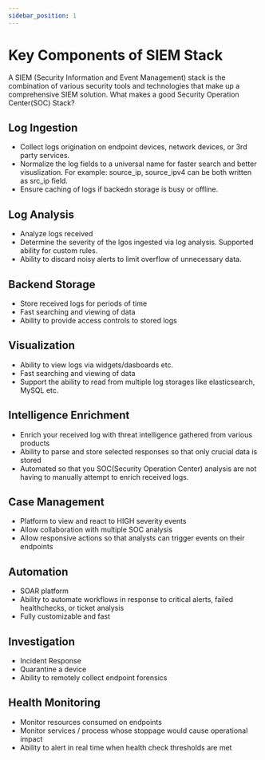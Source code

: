 ```yaml
---
sidebar_position: 1
---
```


# Key Components of SIEM Stack

A SIEM (Security Information and Event Management) stack is the combination of various security tools and technologies that make up a comprehensive SIEM solution. What makes a good Security Operation Center(SOC) Stack?


## Log Ingestion

- Collect logs origination on endpoint devices, network devices, or 3rd party services.
- Normalize the log fields to a universal name for faster search and better visuslization. For example: source_ip, source_ipv4 can be both written as src_ip field.
- Ensure caching of logs if backedn storage is busy or offline.

## Log Analysis

- Analyze logs received
- Determine the severity of the lgos ingested via log analysis. Supported ability for custom rules.
- Ability to discard noisy alerts to limit overflow of unnecessary data.

## Backend Storage

- Store received logs for periods of time
- Fast searching and viewing of data
- Ability to provide access controls to stored logs

## Visualization

- Ability to view logs via widgets/dasboards etc.
- Fast searching and viewing of data
- Support the ability to read from multiple log storages like elasticsearch, MySQL etc.

## Intelligence Enrichment

- Enrich your received log with threat intelligence gathered from various products
- Ability to parse and store selected responses so that only crucial data is stored
- Automated so that you SOC(Security Operation Center) analysis are not having to manually attempt to enrich received logs.

## Case Management

- Platform to view and react to HIGH severity events
- Allow collaboration with multiple SOC analysis
- Allow responsive actions so that analysts can trigger events on their endpoints

## Automation

- SOAR platform
- Ability to automate workflows in response to critical alerts, failed healthchecks, or ticket analysis
- Fully customizable and fast

## Investigation

- Incident Response
- Quarantine a device
- Ability to remotely collect endpoint forensics


## Health Monitoring

- Monitor resources consumed on endpoints
- Monitor services / process whose stoppage would cause operational impact
- Ability to alert in real time when health check thresholds are met